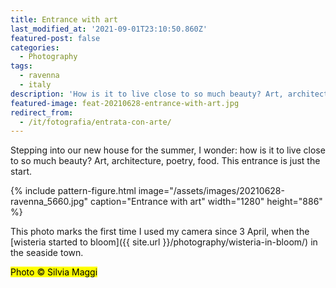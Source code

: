 ```yaml
---
title: Entrance with art
last_modified_at: '2021-09-01T23:10:50.860Z'
featured-post: false
categories:
  - Photography
tags:
  - ravenna
  - italy
description: 'How is it to live close to so much beauty? Art, architecture, poetry, food. This entrance is just the start.'
featured-image: feat-20210628-entrance-with-art.jpg
redirect_from:
  - /it/fotografia/entrata-con-arte/
---
```

<p class="lead">Stepping into our new house for the summer, I wonder: how is it to live close to so much beauty? Art, architecture, poetry, food. This entrance is just the start.</p>

<!--more-->

{% include pattern-figure.html image="/assets/images/20210628-ravenna_5660.jpg" caption="Entrance with art" width="1280" height="886" %}

This photo marks the first time I used my camera since 3 April, when the [wisteria started to bloom]({{ site.url }}/photography/wisteria-in-bloom/) in the seaside town.

<p class="detached"><mark class="highlight small">Photo &copy; Silvia Maggi</mark></p>
